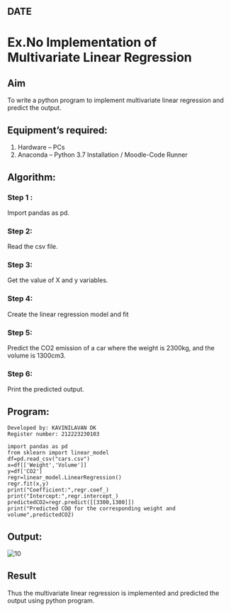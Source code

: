 ## DATE
# Ex.No Implementation of Multivariate Linear Regression
## Aim
To write a python program to implement multivariate linear regression and predict the output.
## Equipment’s required:
1.	Hardware – PCs
2.	Anaconda – Python 3.7 Installation / Moodle-Code Runner
## Algorithm:
### Step 1 :
Import pandas as pd.

### Step 2:
Read the csv file.
### Step 3:
Get the value of X and y variables.
### Step 4:
Create the linear regression model and fit
### Step 5:
Predict the CO2 emission of a car where the weight is 2300kg, and the volume is 1300cm3.
### Step 6:
Print the predicted output.

## Program:
```
Developed by: KAVINILAVAN DK
Register number: 212223230103

import pandas as pd
from sklearn import linear_model
df=pd.read_csv("cars.csv")
x=df[['Weight','Volume']]
y=df['CO2']
regr=linear_model.LinearRegression()
regr.fit(x,y)
print("Coefficient:",regr.coef_)
print("Intercept:",regr.intercept_)
predictedCO2=regr.predict([[3300,1300]])
print("Predicted CO@ for the corresponding weight and volume",predictedCO2)
```
## Output:
![10](https://github.com/user-attachments/assets/37303c63-d96e-4f8d-8921-f0a8c939291d)
## Result
Thus the multivariate linear regression is implemented and predicted the output using python program.
